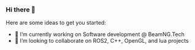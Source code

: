 ### Hi there 👋

Here are some ideas to get you started:

- 🔭 I’m currently working on Software development @ BeamNG.Tech 
- 👯 I’m looking to collaborate on ROS2, C++, OpenGL, and lua projects  


 
